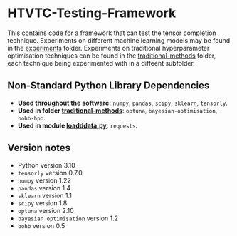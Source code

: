# HTVTC-Testing-Framework

This contains code for a framework that can test the tensor completion technique. Experiments on different machine learning models may be found in the [experiments](./experiments) folder. Experiments on traditional hyperparameter optimisation techniques can be found in the [traditional-methods](./traditional-methods) folder, each technique being experimented with in a diffeent subfolder.

## Non-Standard Python Library Dependencies

- **Used throughout the software:** `numpy`, `pandas`, `scipy`, `sklearn`, `tensorly`.
- **Used in folder [traditional-methods](./traditional-methods)**: `optuna`, `bayesian-optimisation`, `bohb-hpo`.
- **Used in module [loadddata.py](./loaddata.py)**: `requests`.

## Version notes
 - Python version 3.10
 - `tensorly` version 0.7.0
 - `numpy` version 1.22
 - `pandas` version 1.4
 - `sklearn` version 1.1
 - `scipy` version 1.8
 - `optuna` version 2.10
 - `bayesian optimisation` version 1.2
 - `bohb` version 0.5
